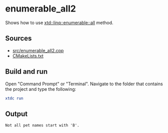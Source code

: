 # enumerable_all2

Shows how to use [xtd::linq::enumerable::all](https://gammasoft71.github.io/xtd/reference_guides/latest/classxtd_1_1linq_1_1enumerable.html#a0d541cfc4d8a76654cf2ea353a7fe98c) method.

## Sources

* [src/enumerable_all2.cpp](src/enumerable_all2.cpp)
* [CMakeLists.txt](CMakeLists.txt)

## Build and run

Open "Command Prompt" or "Terminal". Navigate to the folder that contains the project and type the following:

```cmake
xtdc run
```

## Output

```
Not all pet names start with 'B'.
```
